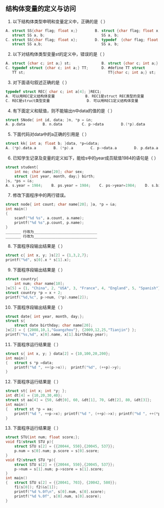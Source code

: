 ## 结构体变量的定义与访问

1. 以下结构体类型申明和变量定义中，正确的是（        ）

```c
A. struct SS{char flag; float x;}        B. struct {char flag; float x;} SS;
   struct SS a, b;                          SS a, b;
C. struct SS{char flag; float x};        D. typedef  {char flag; float x}SS;
   struct SS a,b;                           SS a, b;
```

2. 以下对结构体类型变量st的定义中，错误的是（        ）

```c
A. struct {char c; int a;} st;              B. struct {char c; int a;} TT;  struct TT st;
C. typedef struct {char c; int a;} TT;      D. #define TT struct
   TT st;                                      TT{char c; int a;} st;
```

3. 对下面语句叙述正确的是（        ）

```c
typedef struct REC{ char c; int a[4]; }REC1;
A. 可以用REC定义结构体变量              B. REC1是struct REC类型的变量
C. REC是struct类型变量                 D. 可以用REC1定义结构体变量   
```

4. 有下面定义和赋值，则不能输出n中data的值的是（        ）

```c
struct SNode{ int id, data; }n, *p = &n;
A. p.data        B. n.data         C. p->data        D.(*p).data
```

5. 下面代码对data中的a正确的引用是（        ）

```c
struct kk{ int a; float b; }data, *p=&data;
A. (*p).data.a        B. (*p).a        C. p->data.a        D. p.data.a
```

6. 已知学生记录及变量的定义如下，能给s中的year成员赋值1984的语句是（        ）

```c
struct student{
    int no; char name[20]; char sex;
    struct {int year, month, day;} birth;
}s, *ps = &s;
A. s.year = 1984;    B. ps.year = 1984;    C. ps->year=1984;    D. s.birth.year=1984;
```

7. 修改下面程序中的两行错误。

```c
struct node{ int count; char name[20]; }a, *p = &a;
int main()
{   
    scanf("%d %s", a.count, a.name);
    printf("%d %s",p.count, p.name);
}
_______ 行改为_____________________________
_______ 行改为_____________________________
```

8. 下面程序段输出结果是（            ）

```c
struct c{ int x, y; }s[2] = {1,3,2,7};
printf("%d", s[0].x * s[1].x);
```

9. 下面程序段输出结果是（            ）

```c
struct country{
    int num; char name[10];
}x[5] = {1, "China", 2, "USA", 3, "France", 4, "England", 5, "Spanish"};
struct country *p = x + 2;
printf("%d,%c", p->num, (*p).name[2]);
```

10. 下面程序段输出结果是（        ）

```c
struct date{ int year, month, day;};
struct s{
    struct date birthday; char name[20];
}x[2] = { {2008,10,1,"Guangzhou"}, {2009,12,25,"Tianjin"} };
printf("%s,%d", x[0].name, x[1].birthday.year);
```

11. 下面程序运行结果是（        ）

```c
struct s{ int x, y; } data[2] = {10,100,20,200};
int main()
{   struct s *p =data;
    printf("%d ", ++(p->x));  printf("%d", (++p)->y);
}
```

12. 下面程序运行结果是（         ）

```c
struct st{ int x; int *y; };
int dt[4] = {10,20,30,40};
struct st aa[4] = {50, &dt[0], 60, &dt[1], 70, &dt[2], 80, &dt[3]};
int main()
{   struct st *p = aa;
    printf("%d ", ++p->x); printf("%d ", (++p)->x); printf("%d ", ++(*p->y));
}
```

13. 下面程序运行结果是（                     ）

```c
struct STU{int num; float score;};
void f1(struct STU p){
    struct STU s[2] = {{20044, 550},{20045, 537}};
    p.num = s[0].num; p.score = s[0].score;
}
void f2(struct STU *p){
    struct STU s[2] = {{20044, 550},{20045, 537}};
    p->num = s[1].num; p->score = s[1].score;
}
int main()
{   struct STU s[2] = {{20041, 703}, {20042, 580}};
    f1(s[0]); f2(&s[1]);
    printf("%d %.0f\n", s[0].num, s[0].score);
	printf("%d %.0f", s[0].num, s[0].score);
}
```

